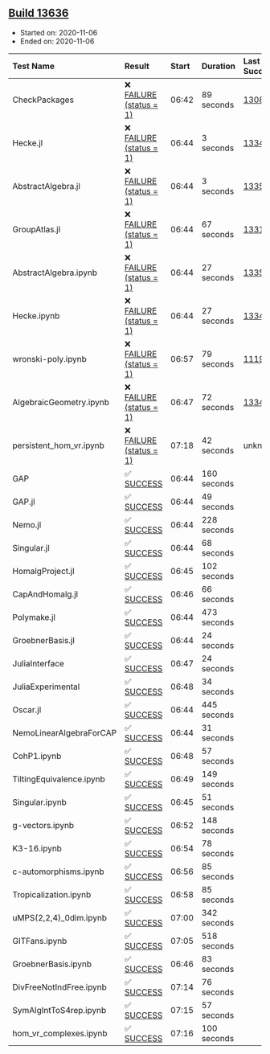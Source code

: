 ## [Build 13636](https://oscarci.mathematik.uni-kl.de/job/oscar/13636/)

* Started on: 2020-11-06
* Ended on: 2020-11-06

| Test Name    | Result | Start | Duration | Last Success | First Failure |
|:-------------|:-------|:------|:---------|:-------------|:--------------|
| CheckPackages | ❌ [FAILURE (status = 1)](https://oscarci.mathematik.uni-kl.de/job/oscar/13636/artifact/logs/build-13636/CheckPackages.log) | 06:42 | 89 seconds | [13085](https://oscarci.mathematik.uni-kl.de/job/oscar/13085/) | [13086](https://oscarci.mathematik.uni-kl.de/job/oscar/13086/) |
| Hecke.jl | ❌ [FAILURE (status = 1)](https://oscarci.mathematik.uni-kl.de/job/oscar/13636/artifact/logs/build-13636/Hecke.jl.log) | 06:44 | 3 seconds | [13341](https://oscarci.mathematik.uni-kl.de/job/oscar/13341/) | [13342](https://oscarci.mathematik.uni-kl.de/job/oscar/13342/) |
| AbstractAlgebra.jl | ❌ [FAILURE (status = 1)](https://oscarci.mathematik.uni-kl.de/job/oscar/13636/artifact/logs/build-13636/AbstractAlgebra.jl.log) | 06:44 | 3 seconds | [13355](https://oscarci.mathematik.uni-kl.de/job/oscar/13355/) | [13356](https://oscarci.mathematik.uni-kl.de/job/oscar/13356/) |
| GroupAtlas.jl | ❌ [FAILURE (status = 1)](https://oscarci.mathematik.uni-kl.de/job/oscar/13636/artifact/logs/build-13636/GroupAtlas.jl.log) | 06:44 | 67 seconds | [13311](https://oscarci.mathematik.uni-kl.de/job/oscar/13311/) | [13312](https://oscarci.mathematik.uni-kl.de/job/oscar/13312/) |
| AbstractAlgebra.ipynb | ❌ [FAILURE (status = 1)](https://oscarci.mathematik.uni-kl.de/job/oscar/13636/artifact/logs/build-13636/AbstractAlgebra.ipynb.log) | 06:44 | 27 seconds | [13355](https://oscarci.mathematik.uni-kl.de/job/oscar/13355/) | [13356](https://oscarci.mathematik.uni-kl.de/job/oscar/13356/) |
| Hecke.ipynb | ❌ [FAILURE (status = 1)](https://oscarci.mathematik.uni-kl.de/job/oscar/13636/artifact/logs/build-13636/Hecke.ipynb.log) | 06:44 | 27 seconds | [13341](https://oscarci.mathematik.uni-kl.de/job/oscar/13341/) | [13342](https://oscarci.mathematik.uni-kl.de/job/oscar/13342/) |
| wronski-poly.ipynb | ❌ [FAILURE (status = 1)](https://oscarci.mathematik.uni-kl.de/job/oscar/13636/artifact/logs/build-13636/wronski-poly.ipynb.log) | 06:57 | 79 seconds | [11192](https://oscarci.mathematik.uni-kl.de/job/oscar/11192/) | [11193](https://oscarci.mathematik.uni-kl.de/job/oscar/11193/) |
| AlgebraicGeometry.ipynb | ❌ [FAILURE (status = 1)](https://oscarci.mathematik.uni-kl.de/job/oscar/13636/artifact/logs/build-13636/AlgebraicGeometry.ipynb.log) | 06:47 | 72 seconds | [13341](https://oscarci.mathematik.uni-kl.de/job/oscar/13341/) | [13342](https://oscarci.mathematik.uni-kl.de/job/oscar/13342/) |
| persistent_hom_vr.ipynb | ❌ [FAILURE (status = 1)](https://oscarci.mathematik.uni-kl.de/job/oscar/13636/artifact/logs/build-13636/persistent_hom_vr.ipynb.log) | 07:18 | 42 seconds | unknown | unknown |
| GAP | ✅ [SUCCESS](https://oscarci.mathematik.uni-kl.de/job/oscar/13636/artifact/logs/build-13636/GAP.log) | 06:44 | 160 seconds |  |  |
| GAP.jl | ✅ [SUCCESS](https://oscarci.mathematik.uni-kl.de/job/oscar/13636/artifact/logs/build-13636/GAP.jl.log) | 06:44 | 49 seconds |  |  |
| Nemo.jl | ✅ [SUCCESS](https://oscarci.mathematik.uni-kl.de/job/oscar/13636/artifact/logs/build-13636/Nemo.jl.log) | 06:44 | 228 seconds |  |  |
| Singular.jl | ✅ [SUCCESS](https://oscarci.mathematik.uni-kl.de/job/oscar/13636/artifact/logs/build-13636/Singular.jl.log) | 06:44 | 68 seconds |  |  |
| HomalgProject.jl | ✅ [SUCCESS](https://oscarci.mathematik.uni-kl.de/job/oscar/13636/artifact/logs/build-13636/HomalgProject.jl.log) | 06:45 | 102 seconds |  |  |
| CapAndHomalg.jl | ✅ [SUCCESS](https://oscarci.mathematik.uni-kl.de/job/oscar/13636/artifact/logs/build-13636/CapAndHomalg.jl.log) | 06:46 | 66 seconds |  |  |
| Polymake.jl | ✅ [SUCCESS](https://oscarci.mathematik.uni-kl.de/job/oscar/13636/artifact/logs/build-13636/Polymake.jl.log) | 06:44 | 473 seconds |  |  |
| GroebnerBasis.jl | ✅ [SUCCESS](https://oscarci.mathematik.uni-kl.de/job/oscar/13636/artifact/logs/build-13636/GroebnerBasis.jl.log) | 06:44 | 24 seconds |  |  |
| JuliaInterface | ✅ [SUCCESS](https://oscarci.mathematik.uni-kl.de/job/oscar/13636/artifact/logs/build-13636/JuliaInterface.log) | 06:47 | 24 seconds |  |  |
| JuliaExperimental | ✅ [SUCCESS](https://oscarci.mathematik.uni-kl.de/job/oscar/13636/artifact/logs/build-13636/JuliaExperimental.log) | 06:48 | 34 seconds |  |  |
| Oscar.jl | ✅ [SUCCESS](https://oscarci.mathematik.uni-kl.de/job/oscar/13636/artifact/logs/build-13636/Oscar.jl.log) | 06:44 | 445 seconds |  |  |
| NemoLinearAlgebraForCAP | ✅ [SUCCESS](https://oscarci.mathematik.uni-kl.de/job/oscar/13636/artifact/logs/build-13636/NemoLinearAlgebraForCAP.log) | 06:44 | 31 seconds |  |  |
| CohP1.ipynb | ✅ [SUCCESS](https://oscarci.mathematik.uni-kl.de/job/oscar/13636/artifact/logs/build-13636/CohP1.ipynb.log) | 06:48 | 57 seconds |  |  |
| TiltingEquivalence.ipynb | ✅ [SUCCESS](https://oscarci.mathematik.uni-kl.de/job/oscar/13636/artifact/logs/build-13636/TiltingEquivalence.ipynb.log) | 06:49 | 149 seconds |  |  |
| Singular.ipynb | ✅ [SUCCESS](https://oscarci.mathematik.uni-kl.de/job/oscar/13636/artifact/logs/build-13636/Singular.ipynb.log) | 06:45 | 51 seconds |  |  |
| g-vectors.ipynb | ✅ [SUCCESS](https://oscarci.mathematik.uni-kl.de/job/oscar/13636/artifact/logs/build-13636/g-vectors.ipynb.log) | 06:52 | 148 seconds |  |  |
| K3-16.ipynb | ✅ [SUCCESS](https://oscarci.mathematik.uni-kl.de/job/oscar/13636/artifact/logs/build-13636/K3-16.ipynb.log) | 06:54 | 78 seconds |  |  |
| c-automorphisms.ipynb | ✅ [SUCCESS](https://oscarci.mathematik.uni-kl.de/job/oscar/13636/artifact/logs/build-13636/c-automorphisms.ipynb.log) | 06:56 | 85 seconds |  |  |
| Tropicalization.ipynb | ✅ [SUCCESS](https://oscarci.mathematik.uni-kl.de/job/oscar/13636/artifact/logs/build-13636/Tropicalization.ipynb.log) | 06:58 | 85 seconds |  |  |
| uMPS(2,2,4)_0dim.ipynb | ✅ [SUCCESS](https://oscarci.mathematik.uni-kl.de/job/oscar/13636/artifact/logs/build-13636/uMPS-2-2-4-_0dim.ipynb.log) | 07:00 | 342 seconds |  |  |
| GITFans.ipynb | ✅ [SUCCESS](https://oscarci.mathematik.uni-kl.de/job/oscar/13636/artifact/logs/build-13636/GITFans.ipynb.log) | 07:05 | 518 seconds |  |  |
| GroebnerBasis.ipynb | ✅ [SUCCESS](https://oscarci.mathematik.uni-kl.de/job/oscar/13636/artifact/logs/build-13636/GroebnerBasis.ipynb.log) | 06:46 | 83 seconds |  |  |
| DivFreeNotIndFree.ipynb | ✅ [SUCCESS](https://oscarci.mathematik.uni-kl.de/job/oscar/13636/artifact/logs/build-13636/DivFreeNotIndFree.ipynb.log) | 07:14 | 76 seconds |  |  |
| SymAlgIntToS4rep.ipynb | ✅ [SUCCESS](https://oscarci.mathematik.uni-kl.de/job/oscar/13636/artifact/logs/build-13636/SymAlgIntToS4rep.ipynb.log) | 07:15 | 57 seconds |  |  |
| hom_vr_complexes.ipynb | ✅ [SUCCESS](https://oscarci.mathematik.uni-kl.de/job/oscar/13636/artifact/logs/build-13636/hom_vr_complexes.ipynb.log) | 07:16 | 100 seconds |  |  |
